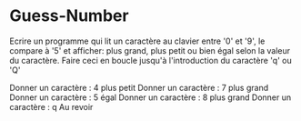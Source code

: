 # Guess-Number

Ecrire un programme qui lit un caractère au clavier entre '0' et '9', le compare à '5' et afficher:
  plus grand, plus petit ou bien égal selon la valeur du caractère. 
  Faire ceci en boucle jusqu'à l'introduction du caractère 'q' ou 'Q'

Donner un caractère : 4
plus petit
Donner un caractère : 7
plus grand
Donner un caractère : 5
égal
Donner un caractère : 8
plus grand
Donner un caractère : q
Au revoir
